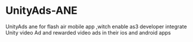 # UnityAds-ANE
UnityAds ane for flash air mobile app ,witch enable as3 developer integrate Unity video Ad and rewarded video ads in their ios and android apps
